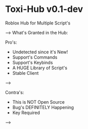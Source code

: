 # Toxi-Hub v0.1-dev

Roblox Hub for Multiple Script's

--> What's Granted in the Hub:

Pro's:

+ Undetected since it's New!
+ Support's Commands
+ Support's Keybinds
+ A HUGE Library of Script's
+ Stable Client

-->


Contra's:

- This is NOT Open Source
- Bug's DEFINITELY Happening
- Key Required

-->

